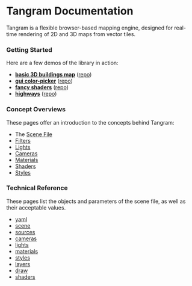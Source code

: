 # Tangram Documentation

Tangram is a flexible browser-based mapping engine, designed for real-time rendering of 2D and 3D maps from vector tiles.

### Getting Started

Here are a few demos of the library in action:

- **[basic 3D buildings map](http://tangrams.github.io/simple-demo/)** ([repo](https://github.com/tangrams/simple-demo))
- **[gui color-picker](http://tangrams.github.io/gui-demo/)** ([repo](https://github.com/tangrams/gui-demo))
- **[fancy shaders](http://tangrams.github.io/shaders-demo/)** ([repo](https://github.com/tangrams/shaders-demo))
- **[highways](http://tangrams.github.io/highways-demo/)** ([repo](https://github.com/tangrams/highways-demo))

### Concept Overviews

These pages offer an introduction to the concepts behind Tangram:

- The [Scene File](pages/Scene-file.md)
- [Filters](pages/Filters-Overview.md)  
- [Lights](pages/Lights-Overview.md)  
- [Cameras](pages/Cameras-Overview.md)  
- [Materials](pages/Materials-Overview.md)  
- [Shaders](pages/Shaders-Overview.md)  
- [Styles](pages/Styles-Overview.md)  

### Technical Reference

These pages list the objects and parameters of the scene file, as well as their acceptable values.

- [yaml](pages/yaml.md)  
- [scene](pages/scene.md)  
- [sources](pages/sources.md)  
- [cameras](pages/cameras.md)  
- [lights](pages/lights.md)   
- [materials](pages/materials.md)  
- [styles](pages/styles.md)  
- [layers](pages/layers.md)  
- [draw](pages/draw.md)  
- [shaders](pages/shaders.md)  
